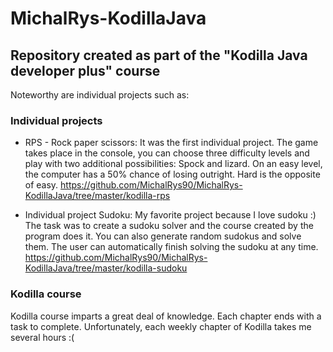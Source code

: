 # MichalRys-KodillaJava

## Repository created as part of the "Kodilla Java developer plus" course

Noteworthy are individual projects such as:

### Individual projects

* RPS - Rock paper scissors:
It was the first individual project. The game takes place in the console, you can choose three difficulty levels and play with two additional possibilities:
Spock and lizard. On an easy level, the computer has a 50% chance of losing outright. Hard is the opposite of easy.
https://github.com/MichalRys90/MichalRys-KodillaJava/tree/master/kodilla-rps

* Individual project Sudoku:
My favorite project because I love sudoku :)
The task was to create a sudoku solver and the course created by the program does it. You can also generate random sudokus and solve them.
The user can automatically finish solving the sudoku at any time.
https://github.com/MichalRys90/MichalRys-KodillaJava/tree/master/kodilla-sudoku

### Kodilla course

Kodilla course imparts a great deal of knowledge. Each chapter ends with a task to complete.
Unfortunately, each weekly chapter of Kodilla takes me several hours :(
